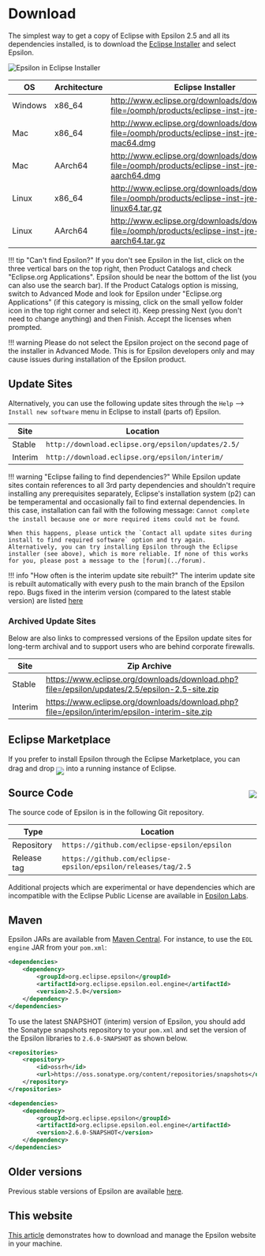 # Download

The simplest way to get a copy of Eclipse with Epsilon 2.5 and all its dependencies installed, is to download the [Eclipse Installer](https://wiki.eclipse.org/Eclipse_Installer) and select Epsilon.

![Epsilon in Eclipse Installer](../assets/images/eclipse-installer.png)

| OS | Architecture | Eclipse Installer |
| - | - | - |
| Windows | x86_64 | <http://www.eclipse.org/downloads/download.php?file=/oomph/products/eclipse-inst-jre-win64.exe> |
| Mac | x86_64 | <http://www.eclipse.org/downloads/download.php?file=/oomph/products/eclipse-inst-jre-mac64.dmg> |
| Mac | AArch64 | <http://www.eclipse.org/downloads/download.php?file=/oomph/products/eclipse-inst-jre-mac-aarch64.dmg> |
| Linux | x86_64 | <http://www.eclipse.org/downloads/download.php?file=/oomph/products/eclipse-inst-jre-linux64.tar.gz> |
| Linux | AArch64 | <http://www.eclipse.org/downloads/download.php?file=/oomph/products/eclipse-inst-jre-linux-aarch64.tar.gz> |


!!! tip "Can't find Epsilon?"
	 If you don't see Epsilon in the list, click on the three vertical bars on the top right, then Product Catalogs and check "Eclipse.org Applications". Epsilon should be near the bottom of the list (you can also use the search bar). If the Product Catalogs option is missing, switch to Advanced Mode and look for Epsilon under "Eclipse.org Applications" (if this category is missing, click on the small yellow folder icon in the top right corner and select it). Keep pressing Next (you don't need to change anything) and then Finish. Accept the licenses when prompted.

!!! warning
	Please do not select the Epsilon project on the second page of the installer in Advanced Mode. This is for Epsilon developers only and may cause issues during installation of the Epsilon product.

## Update Sites

Alternatively, you can use the following update sites through the `Help` --> `Install new software` menu in Eclipse to install (parts of) Epsilon.

| Site | Location |
| - | - |
| Stable | `http://download.eclipse.org/epsilon/updates/2.5/`|
| Interim | `http://download.eclipse.org/epsilon/interim/`|

!!! warning "Eclipse failing to find dependencies?"
    While Epsilon update sites contain references to all 3rd party dependencies and shouldn't require installing any prerequisites separately, Eclipse's installation system (p2) can be temperamental and occasionally fail to find external dependencies. In this case, installation can fail with the following message: `Cannot complete the install because one or more required items could not be found`.

    When this happens, please untick the `Contact all update sites during install to find required software` option and try again. Alternatively, you can try installing Epsilon through the Eclipse installer (see above), which is more reliable. If none of this works for you, please post a message to the [forum](../forum).

!!! info "How often is the interim update site rebuilt?"
    The interim update site is rebuilt automatically with every push to the main branch of the Epsilon repo. Bugs fixed in the interim version (compared to the latest stable version) are listed [here](https://bugs.eclipse.org/bugs/buglist.cgi?bug_status=RESOLVED&list_id=17694438&product=epsilon&query_format=advanced)

### Archived Update Sites

Below are also links to compressed versions of the Epsilon update sites for long-term archival and to support users who are behind corporate firewalls.

| Site | Zip Archive |
| - | - |
| Stable | <https://www.eclipse.org/downloads/download.php?file=/epsilon/updates/2.5/epsilon-2.5-site.zip> |
| Interim | <https://www.eclipse.org/downloads/download.php?file=/epsilon/interim/epsilon-interim-site.zip> |

## Eclipse Marketplace

If you prefer to install Epsilon through the Eclipse Marketplace, you can drag and drop <a style="position:relative;top:8px" href="https://marketplace.eclipse.org/marketplace-client-intro?mpc_install=400" title="install"><img src="https://marketplace.eclipse.org/sites/all/modules/custom/marketplace/images/installbutton.png"/></a> into a running instance of Eclipse.

## Source Code <a href="https://ci.eclipse.org/epsilon/job/interim-kubernetes/job/main/lastBuild/"><img src="https://ci.eclipse.org/epsilon/job/interim-kubernetes/job/main/badge/icon" style="float:right;position:relative;top:7px"></a>

The source code of Epsilon is in the following Git repository.

| Type | Location |
| - | - |
| Repository | `https://github.com/eclipse-epsilon/epsilon`|
| Release tag | `https://github.com/eclipse-epsilon/epsilon/releases/tag/2.5`|

Additional projects which are experimental or have dependencies which are incompatible with the Eclipse Public License are available in [Epsilon Labs](https://github.com/epsilonlabs).

## Maven

Epsilon JARs are available from [Maven Central](https://mvnrepository.com/artifact/org.eclipse.epsilon). For
instance, to use the `EOL engine` JAR from your `pom.xml`:

```xml
<dependencies>
	<dependency>
	    <groupId>org.eclipse.epsilon</groupId>
	    <artifactId>org.eclipse.epsilon.eol.engine</artifactId>
	    <version>2.5.0</version>
	</dependency>
</dependencies>
```

To use the latest SNAPSHOT (interim) version of Epsilon, you should add the Sonatype snapshots repository to your `pom.xml` and set the version of the Epsilon libraries to `2.6.0-SNAPSHOT` as shown below.

```xml
<repositories>
	<repository>
		<id>ossrh</id>
		<url>https://oss.sonatype.org/content/repositories/snapshots</url>
	</repository>
</repositories>

<dependencies>
  	<dependency>
  		<groupId>org.eclipse.epsilon</groupId>
  		<artifactId>org.eclipse.epsilon.eol.engine</artifactId>
	    <version>2.6.0-SNAPSHOT</version>
  	</dependency>
</dependencies>
```

## Older versions

Previous stable versions of Epsilon are available [here](all-versions).

## This website

[This article](../doc/articles/manage-the-epsilon-website-locally) demonstrates how to download and manage the Epsilon website in your machine.

